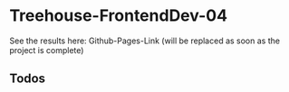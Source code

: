 ﻿# Treehouse-FrontendDev-04

See the results here: Github-Pages-Link (will be replaced as soon as the project is complete)

## Todos

